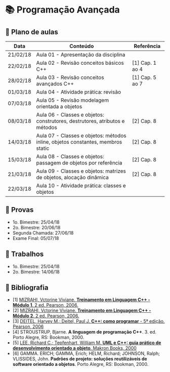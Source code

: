 # :books: Programação Avançada

## :closed_book: Plano de aulas

| **Data** | **Conteúdo**                                                                     | **Referência**  |
|----------|----------------------------------------------------------------------------------|-----------------|
| 21/02/18 | Aula 01 - Apresentação da disciplina                                             |                 |
| 22/02/18 | Aula 02 - Revisão conceitos básicos C++                                          | [1] Cap. 1 ao 4 |
| 28/02/18 | Aula 03 - Revisão conceitos avançados C++                                        | [1] Cap. 5 ao 7 |
| 01/03/18 | Aula 04 - Atividade prática: revisão                                             |                 |
| 07/03/18 | Aula 05 - Revisão modelagem orientada a objetos                                  |                 |
| 08/03/18 | Aula 06 - Classes e objetos: construtores, destrutores, atributos e métodos      | [2] Cap. 8      |
| 14/03/18 | Aula 07 - Classes e objetos: métodos inline, objetos constantes, membros static  | [2] Cap. 8      |
| 15/03/18 | Aula 08 - Classes e objetos: passagem de objetos por referência                  | [2] Cap. 8      |
| 21/03/18 | Aula 09 - Classes e objetos: matrizes de objetos, alocação dinâmica              | [2] Cap. 8      |
| 22/03/18 | Aula 10 - Atividade prática: classes e objetos                                   |                 |
<!--
| 28/03/18 | Aula 11 - Herança                                                                | [2] Cap. 9      |
| 29/03/18 | Aula 12 - Herança múltipla                                                       | [2] Cap. 9      |
| 04/04/18 | Aula 13 - Atividade prática: herança                                             |                 |
| 05/04/18 | Aula 14 - Ponteiros                                                              | [2] Cap. 11     |
| 11/04/18 | Aula 15 - Atividade prática: ponteiros                                           |                 |
| 12/04/18 | Aula 16 - Classes abstratas e polimorfismo                                       | [2] Cap. 12     |
| 18/04/18 | Aula 17 - Atividade prática: classes abstratas e polimorfismo                    | [2] Cap. 12     |
| 19/04/18 | Aula 18 - Revisão UML                                                            | [2] Cap. 12     |
| 25/04/18 | :star: Prova Bimestral                                                           |                 |
| 26/04/18 | Correção da Prova                                                                |                 |
| 02/05/18 | Aula 19 - Sobrecarga de operadores                                               | [2] Cap. 12     |
| 03/05/18 | Aula 20 - Atividade prática: sobrecarga de operadores                            |                 |
| 09/05/18 | Aula 21 - Funções e classes amigas                                               | [2] Cap. 12     |
| 10/05/18 | Aula 22 - Atividade prática: funções e classes amigas                            |                 |
| 12/05/18 | Aula 23 - Functors, expressões lambda, informações de tempo de execução          | [2] Cap. 12     |
| 16/05/18 | Aula 24 - Tratamento de exceções                                                 | [2] Cap. 13     |
| 17/05/18 | Aula 25 - Atividade prática: tratamento de exceções                              |                 |
| 23/05/18 | Aula 26 - Programação genérica usando templates                                  | [2] Cap. 13     |
| 24/05/18 | Aula 27 - Atividade prática: templates                                           |                 |
| 30/05/18 | Aula 28 - STL                                                                    | [2] Cap. 23     |
| 31/05/18 | Aula 29 - Atividade prática: STL                                                 |                 |
| 06/06/18 | Aula 30 - Manipulação de arquivos                                                | [2] Cap. 14     |
| 07/06/18 | Aula 31 - Atividade prática: manipulação de arquivos                             |                 |
| 13/06/18 | Aula 32 - Padrões de projeto                                                     | [6]             |
| 14/06/18 | :star: Trabalho prático - apresentação                                           |                 |
| 20/06/18 | :star: Prova Bimestral                                                           |                 |
| 21/06/18 | Correção da Prova                                                                |                 |
| 27/06/18 | :star: Segunda Chamada                                                           |                 |
| 05/07/18 | :star: Exame Final                                                               |                 |
-->

## :green_book: Provas

- 1o. Bimestre: 25/04/18 
- 2o. Bimestre: 20/06/18
- Segunda Chamada: 27/06/18
- Exame Final: 05/07/18

## :blue_book: Trabalhos

- 1o. Bimestre: 25/04/18
- 2o. Bimestre: 14/06/18

<!--
- Classes e objetos
- Herança
- Ponteiros
- Classes abstratas e polimorfismo
-->

## :orange_book: Bibliografia

- [1] [MIZRAHI, Vctorine Viviane. **Treinamento em Linguagem C++ - Módulo 1**. 2 ed. Pearson, 2006.](http://utp.bv3.digitalpages.com.br/users/publications/9788576050452)
- [2] [MIZRAHI, Vctorine Viviane. **Treinamento em Linguagem C++ - Módulo 2**. 2 ed. Pearson,  2006.](http://utp.bv3.digitalpages.com.br/users/publications/9788576050469)
- [3] [DEITEL, Harvey M.; Deitel, Paul J. **C++: como programar** - 5ª edição. Pearson, 2006](http://utp.bv3.digitalpages.com.br/users/publications/9788576050568)
- [4] STROUSTRUP, Bjarne. **A linguagem de programação C++**. 3. ed. Porto Alegre, RS: Bookman, 2000.
- [5] [LEE, Richard C.; Tepfenhart, William M. **UML e C++: guia prático de desenvolvimento orientado a objeto**. Makron Books, 2000](http://utp.bv3.digitalpages.com.br/users/publications/9788534613644/)
- [6] GAMMA. ERICH; GAMMA, Erich; HELM, Richard; JOHNSON, Ralph; VLISSIDES, John. **Padrões de projeto: soluções reutilizáveis de software orientado a objetos**. Porto Alegre, RS: Bookman, 2000.


